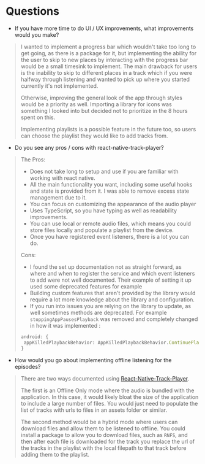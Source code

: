 # Questions

* If you have more time to do UI / UX improvements, what improvements would you make?

> I wanted to implement a progress bar which wouldn't take too long to get going, as there is a package for it, but implementing the ability for the user to skip to new places by interacting with the progress bar would be a small timesink to implement. The main drawback for users is the inability to skip to different places in a track which if you were halfway through listening and wanted to pick up where you started currently it's not implemented.
>
> Otherwise, improving the general look of the app through styles would be a priority as well. Importing a library for icons was something I looked into but decided not to prioritize in the 8 hours spent on this.
>
>Implementing playlists is a possible feature in the future too, so users can choose the playlist they would like to add tracks from.

* Do you see any pros / cons with react-native-track-player?

>The Pros: 
>* Does not take long to setup and use if you are familiar with working with react native.
>* All the main functionality you want, including some useful hooks and state is provided from it. I was able to remove excess state management due to it.
>* You can focus on customizing the appearance of the audio player
>* Uses TypeScript, so you have typing as well as readability improvements.
>* You can use local or remote audio files, which means you could store files locally and populate a playlist from the device. 
>* Once you have registered event listeners, there is a lot you can do.
>
>
>Cons: 
>* I found the set up documentation not as straight forward, as where and when to register the service and which event listeners to add were not well documented. Their example of setting it up used some deprecated features for example
>* Building custom features that aren't provided by the library would require a lot more knowledge about the library and configuration. 
>* If you run into issues you are relying on the library to update, as well sometimes methods are deprecated. For example `stoppingAppPausesPlayback` was removed and completely changed in how it was implemented :
>
>```ts
>android: {
>  appKilledPlaybackBehavior: AppKilledPlaybackBehavior.ContinuePlayback,
>}
>```
> 

* How would you go about implementing offline listening for the episodes?

> There are two ways documented using [React-Native-Track-Player](https://github.com/react-native-kit/react-native-track-player).
>
> The first is an Offline Only mode where the audio is bundled with the application. In this case, it would likely bloat the size of the application to include a large number of files. You would just need to populate the list of tracks with urls to files in an assets folder or similar.
>
> The second method would be a hybrid mode where users can download files and allow them to be listened to offline. You could install a package to allow you to download files, such as `RNFS`, and then after each file is downloaded for the track you replace the url of the tracks in the playlist with the local filepath to that track before adding them to the playlist.

